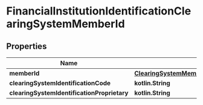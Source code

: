 
# FinancialInstitutionIdentificationClearingSystemMemberId

## Properties
Name | Type | Description | Notes
------------ | ------------- | ------------- | -------------
**memberId** | [**ClearingSystemMemberIdentificationAllOfMemberId**](ClearingSystemMemberIdentificationAllOfMemberId.md) |  |  [optional]
**clearingSystemIdentificationCode** | **kotlin.String** |  |  [optional]
**clearingSystemIdentificationProprietary** | **kotlin.String** |  |  [optional]



